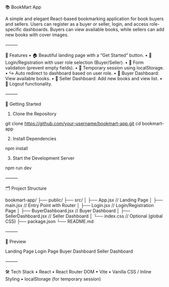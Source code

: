 📚 BookMart App

A simple and elegant React-based bookmarking application for book buyers and sellers. Users can register as a buyer or seller, login, and access role-specific dashboards. Buyers can view available books, while sellers can add new books with cover images.

⸻

🔧 Features
	•	🏠 Beautiful landing page with a “Get Started” button.
	•	🔐 Login/Registration with user role selection (Buyer/Seller).
	•	🧠 Form validation (prevent empty fields).
	•	💾 Temporary session using localStorage.
	•	↪️ Auto redirect to dashboard based on user role.
	•	📘 Buyer Dashboard: View available books.
	•	📗 Seller Dashboard: Add new books and view list.
	•	🚪 Logout functionality.

⸻

🚀 Getting Started

1. Clone the Repository

git clone https://github.com/your-username/bookmart-app.git
cd bookmart-app

2. Install Dependencies

npm install

3. Start the Development Server

npm run dev


⸻

🗂️ Project Structure

bookmart-app/
├── public/
├── src/
│   ├── App.jsx              // Landing Page
│   ├── main.jsx             // Entry Point with Router
│   ├── Login.jsx            // Login/Registration Page
│   ├── BuyerDashboard.jsx   // Buyer Dashboard
│   ├── SellerDashboard.jsx  // Seller Dashboard
│   └── index.css            // Optional (global CSS)
├── package.json
└── README.md


⸻

📸 Preview

Landing Page	Login Page	Buyer Dashboard	Seller Dashboard
			


⸻

🛠 Tech Stack
	•	React
	•	React Router DOM
	•	Vite
	•	Vanilla CSS / Inline Styling
	•	localStorage (for temporary session)